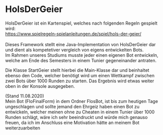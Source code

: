 # HolsDerGeier

HolsDerGeier ist ein Kartenspiel, welches nach folgenden Regeln gespielt wird: <br>
https://www.spielregeln-spielanleitungen.de/spiel/hols-der-geier/
<br>
<br>
Dieses Framework stellt eine Java-Implementation von HolsDerGeier dar und dient als kompetetiver vergleich von eigens entwickelten Bots.<br>
Im Rahmen unseres Studiums musste jeder einen eigenen Bot entwickeln, welche am Ende des Semesters in einem Tunier gegeneinander antraten.

Die Klasse StartGeier stellt hierbei die Main-Klasse dar und beinhaltet ebenso den Code, welcher benötigt wird um einen Wettkampf zwischen zwei Bots über 1000 Runden zu starten.
Das Ergebnis wird etwas weiter oben in der Konsole ausgegeben.

(Stand 11.08.2020)<br>
Mein Bot (FloFinalForm) in dem Ordner FlosBot, ist bis zum heutigen Tage ungeschlagen und sollte jemand den Ehrgeiz haben einen Bot zu entwickeln, welcher meinen ohne zu Cheaten in einem Tunier über 1000 Runden schlägt, wäre ich sehr beeindruckt und würde mich genauso freuen, da ich im Anschluss eine Motivation hätte an meinem Bot weiterzuarbeiten
